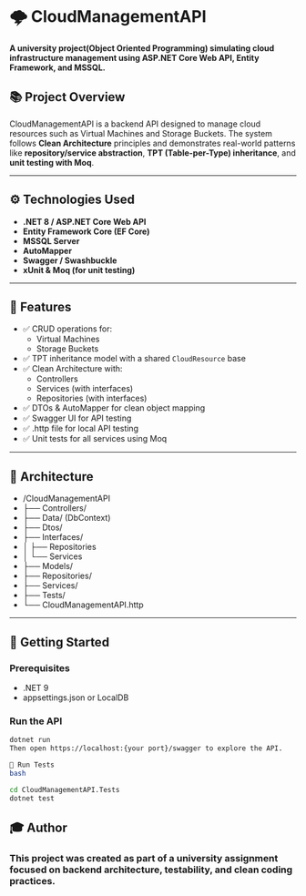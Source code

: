 # 🌩️ CloudManagementAPI

**A university project(Object Oriented Programming) simulating cloud infrastructure management using ASP.NET Core Web API, Entity Framework, and MSSQL.**

## 📚 Project Overview

CloudManagementAPI is a backend API designed to manage cloud resources such as Virtual Machines and Storage Buckets. The system follows **Clean Architecture** principles and demonstrates real-world patterns like **repository/service abstraction**, **TPT (Table-per-Type) inheritance**, and **unit testing with Moq**.

---

## ⚙️ Technologies Used

- **.NET 8 / ASP.NET Core Web API**
- **Entity Framework Core (EF Core)**
- **MSSQL Server**
- **AutoMapper**
- **Swagger / Swashbuckle**
- **xUnit & Moq (for unit testing)**

---

## 📁 Features

- ✅ CRUD operations for:
  - Virtual Machines
  - Storage Buckets
- ✅ TPT inheritance model with a shared `CloudResource` base
- ✅ Clean Architecture with:
  - Controllers
  - Services (with interfaces)
  - Repositories (with interfaces)
- ✅ DTOs & AutoMapper for clean object mapping
- ✅ Swagger UI for API testing
- ✅ .http file for local API testing
- ✅ Unit tests for all services using Moq

---

## 🧱 Architecture

- /CloudManagementAPI
 - ├── Controllers/
 - ├── Data/ (DbContext)
 - ├── Dtos/
 - ├── Interfaces/
 - │ ├── Repositories
 - │ └── Services
 - ├── Models/
 - ├── Repositories/
 - ├── Services/
 - ├── Tests/
 - └── CloudManagementAPI.http

---

## 🚀 Getting Started

### Prerequisites

- .NET 9
- appsettings.json or LocalDB

### Run the API

```bash
dotnet run
Then open https://localhost:{your port}/swagger to explore the API.

🧪 Run Tests
bash

cd CloudManagementAPI.Tests
dotnet test
```
## 🎓 Author
### This project was created as part of a university assignment focused on backend architecture, testability, and clean coding practices.

